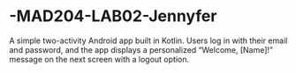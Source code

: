# -MAD204-LAB02-Jennyfer
A simple two-activity Android app built in Kotlin. Users log in with their email and password, and the app displays a personalized “Welcome, [Name]!” message on the next screen with a logout option.
